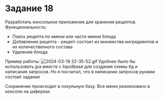 # Задание 18

Разработать консольное приложение для хранения рецептов.
Функциональность:
* Поиск рецепта по имени или части имени блюда
* Добавление рецепта - рецепт состоит из множества ингредиентов и их
количественного состава
* Удаление блюда

 Пример работы:
 ![2024-03-19 22-35-52.gif](2024-03-19%2022-35-52.gif)
Удобнее было бы использовать jpa вместе с liquidbase для создания схемы бд и написания запросов. Но я посчитал, что в написании запросов руками состоит задание

Сохранение происходит в локульную базу.
Все меню реализовано в консоли на циферках